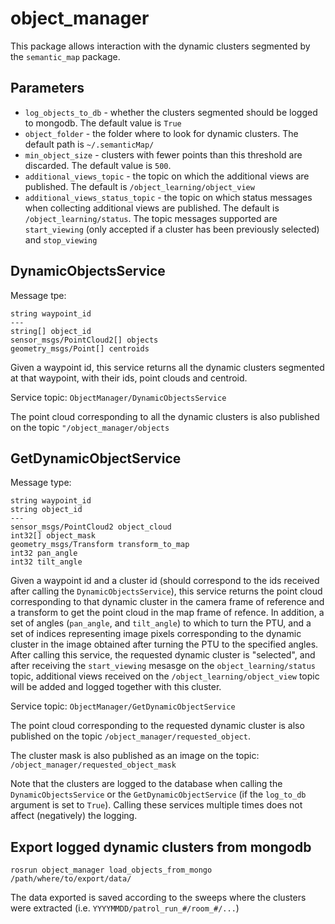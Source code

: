 # object_manager

This package allows interaction with the dynamic clusters segmented by the `semantic_map` package. 

## Parameters

* `log_objects_to_db` - whether the clusters segmented should be logged to mongodb. The default value is `True`
*  `object_folder` - the folder where to look for dynamic clusters. The default path is `~/.semanticMap/`
*  `min_object_size` - clusters with fewer points than this threshold are discarded. The default value is `500`.
*  `additional_views_topic` - the topic on which the additional views are published. The default is `/object_learning/object_view` 
*  `additional_views_status_topic` - the topic on which status messages when collecting additional views are published. The default is `/object_learning/status`. The topic messages supported are `start_viewing` (only accepted if a cluster has been previously selected) and `stop_viewing`

## DynamicObjectsService

Message tpe:
```
string waypoint_id
---
string[] object_id
sensor_msgs/PointCloud2[] objects
geometry_msgs/Point[] centroids
```

Given a waypoint id, this service returns all the dynamic clusters segmented at that waypoint, with their ids, point clouds and centroid. 

Service topic: `ObjectManager/DynamicObjectsService`

The point cloud corresponding to all the dynamic clusters is also published on the topic `"/object_manager/objects` 
##  GetDynamicObjectService

Message type:
```
string waypoint_id
string object_id
---
sensor_msgs/PointCloud2 object_cloud
int32[] object_mask
geometry_msgs/Transform transform_to_map
int32 pan_angle
int32 tilt_angle
```

Given a waypoint id and a cluster id (should correspond to the ids received after calling the `DynamicObjectsService`), this service returns the point cloud corresponding to that dynamic cluster in the camera frame of reference and a transform to get the point cloud in the map frame of refence. In addition, a set of angles (`pan_angle`, and `tilt_angle`) to which to turn the PTU, and a set of indices representing image pixels corresponding to the dynamic cluster in the image obtained after turning the PTU to the specified angles. 
After calling this service, the requested dynamic cluster is "selected", and after receiving the `start_viewing` mesasge on the `object_learning/status` topic, additional views received on the `/object_learning/object_view` topic will be added and logged together with this cluster.

Service topic: `ObjectManager/GetDynamicObjectService`

The point cloud corresponding to the requested dynamic cluster is also published on the topic `/object_manager/requested_object`.

The cluster mask is also published as an image on the topic: `/object_manager/requested_object_mask`

Note that the clusters are logged to the database when calling the `DynamicObjectsService` or  the `GetDynamicObjectService` (if the `log_to_db` argument is set to `True`). Calling these services multiple times does not affect (negatively) the logging. 

## Export logged dynamic clusters from mongodb

```rosrun object_manager load_objects_from_mongo /path/where/to/export/data/```

The data exported is saved according to the sweeps where the clusters were extracted (i.e. `YYYYMMDD/patrol_run_#/room_#/...`)
